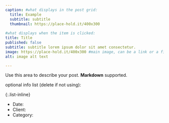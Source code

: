 ```yaml
---
caption: #what displays in the post grid:
  title: Example
  subtitle: subtitle
  thumbnail: https://place-hold.it/400x300
  
#what displays when the item is clicked:
title: Title
published: false
subtitle: subtitle lorem ipsum dolor sit amet consectetur.
image: https://place-hold.it/400x300 #main image, can be a link or a file in assets/img/posts
alt: image alt text

---
```

Use this area to describe your post. **Markdown** supported.

optional info list (delete if not using):

{:.list-inline} 
- Date: 
- Client: 
- Category: 

